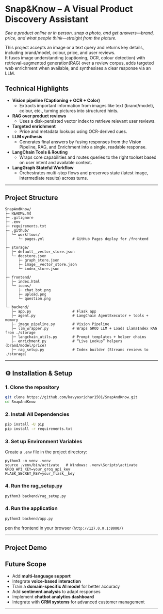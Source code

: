 # Snap&Know – A Visual Product Discovery Assistant

*See a product online or in person, snap a photo, and get answers—brand, price, and what people think—straight from the picture.*    

This project accepts an image or a text query and returns key details, including brand/model, colour, price, and user reviews.  
It fuses image understanding (captioning, OCR, colour detection) with retrieval-augmented generation(RAG) over a review corpus, adds targeted web enrichment when available, and synthesises a clear response via an LLM.

## Technical Highlights

- **Vision pipeline (Captioning + OCR + Color)**
  - Extracts important information from images like text (brand/model), colour, etc., turning pictures into structured hints.
- **RAG over product reviews**
  - Uses a disk-persisted vector index to retrieve relevant user reviews.
- **Targeted enrichment**
  - Price and metadata lookups using OCR-derived cues.
- **LLM synthesis**
  - Generates final answers by fusing responses from the Vision Pipeline, RAG, and Enrichment into a single, readable response.
- **LangChain Tools & Routing**
  - Wraps core capabilities and routes queries to the right toolset based on user intent and available context.
- **LangGraph Stateful Workflow**
  - Orchestrates multi-step flows and preserves state (latest image, intermediate results) across turns.

---

## Project Structure
```
SnapAndKnow/
├─ README.md
├─ .gitignore
├─ .env                        
├─ requirements.txt
├─ .github/
│  └─ workflows/
│     └─ pages.yml             # GitHub Pages deploy for /frontend
│
├─ storage/
│  ├─ default__vector_store.json
│  └─ docstore.json
│     ├─ graph_store.json
│     ├─ image__vector_store.json
│     └─ index_store.json
│
├─ frontend/
│  ├─ index.html               
│  └─ icons/
│     ├─ chat_bot.png
│     ├─ upload.png
│     └─ question.png
│
└─ backend/
   ├─ app.py                   # Flask app
   ├─ agent.py                 # LangChain AgentExecutor + tools + memory
   ├─ image_pipeline.py        # Vision Pipeline
   ├─ llm_wrapper.py           # Wraps GROQ LLM + Loads LlamaIndex RAG from ./storage
   ├─ langchain_utils.py       # Prompt templates + helper chains
   ├─ enrichment.py            # “Live Lookup” helpers (brand/model/price)
   ├─ rag_setup.py             # Index builder (Streams reviews to ./storage)

```

---

## ⚙️ Installation & Setup

### 1. Clone the repository
```bash
git clone https://github.com/kavyasridhar1501/SnapAndKnow.git
cd SnapAndKnow
```

### 2. Install All Dependencies
```bash
pip install -U pip
pip install -r requirements.txt
```

### 3. Set up Environment Variables
Create a `.env` file in the project directory:
```
python3 -m venv .venv
source .venv/bin/activate   # Windows: .venv\Scripts\activate
GROQ_API_KEY=your_groq_api_key
FLASK_SECRET_KEY=your_flask__key
```

### 4. Run the rag_setup.py
```bash
python3 backend/rag_setup.py
```

### 4. Run the application
```bash
python3 backend/app.py
```
pen the frontend in your browser (`http://127.0.0.1:8000/`)

---

## Project Demo

## Future Scope
- Add **multi-language support**
- Integrate **voice-based interaction**
- Train a **domain-specific AI model** for better accuracy
- Add **sentiment analysis** to adapt responses
- Implement **chatbot analytics dashboard**
- Integrate with **CRM systems** for advanced customer management

---
